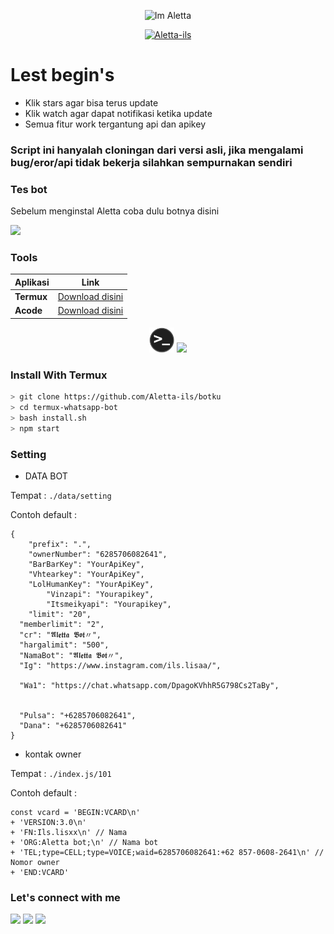 
<P align="center">
    <img alt="Im Aletta" src ="https://user-images.githubusercontent.com/72728486/108575146-e06e5280-734b-11eb-9268-b91b09e8b374.gif" width="180"

</P>

<p align="center">
<a href="https://github.com/Aletta-ils"><img title="Aletta-ils" src="https://img.shields.io/badge/github-Aletta-ils-orange.svg?style=social&logo=github"/></a>















# Lest begin's
* Klik stars agar bisa terus update
* Klik watch agar dapat notifikasi ketika update
* Semua fitur work tergantung api dan apikey

### Script ini hanyalah cloningan dari versi asli, jika mengalami bug/eror/api tidak bekerja silahkan sempurnakan sendiri

### Tes bot
Sebelum menginstal Aletta coba dulu botnya disini
<p>
<a href="https://chat.whatsapp.com/DpagoKVhhR5G798Cs2TaBy" target="blank"><img src="https://img.shields.io/badge/Grup Whatsapp 1-30302f?style=flat&logo=whatsapp" /></a>



</p>
	



### Tools
| Aplikasi | Link |
|--------|--------|
| **Termux** | [Download disini](https://play.google.com/store/apps/details?id=com.termux) |
| **Acode** | [Download disini](https://play.google.com/store/apps/details?id=com.foxdebug.acodefree) |
<p align="center">
  <div align="center">
 <code><img height="40" src="https://raw.githubusercontent.com/github/explore/80688e429a7d4ef2fca1e82350fe8e3517d3494d/topics/terminal/terminal.png"></code>
 <code><img height="40" src="https://user-images.githubusercontent.com/72728486/108440991-c9196180-7286-11eb-910e-d95691565ec8.png"></code>

  </div>
  </p>


### Install With Termux

```bash
> git clone https://github.com/Aletta-ils/botku
> cd termux-whatsapp-bot
> bash install.sh
> npm start
```

### Setting
* DATA BOT

Tempat : ```./data/setting```

Contoh default :
```
{
	"prefix": ".",
	"ownerNumber": "6285706082641",
	"BarBarKey": "YourApiKey",
	"Vhtearkey": "YourApiKey",
	"LolHumanKey": "YourApiKey",
        "Vinzapi": "Yourapikey",
        "Itsmeikyapi": "Yourapikey",
	"limit": "20",
  "memberlimit": "2",
  "cr": "𝕬𝖑𝖊𝖙𝖙𝖆 𝕭𝖔𝖙〃",
  "hargalimit": "500",
  "NamaBot": "𝕬𝖑𝖊𝖙𝖙𝖆 𝕭𝖔𝖙〃",
  "Ig": "https://www.instagram.com/ils.lisaa/",

  "Wa1": "https://chat.whatsapp.com/DpagoKVhhR5G798Cs2TaBy",
  
  
  "Pulsa": "+6285706082641",
  "Dana": "+6285706082641"
}
```

* kontak owner

Tempat : ```./index.js/101```

Contoh default :

```
const vcard = 'BEGIN:VCARD\n'
+ 'VERSION:3.0\n'
+ 'FN:Ils.lisxx\n' // Nama
+ 'ORG:Aletta bot;\n' // Nama bot
+ 'TEL;type=CELL;type=VOICE;waid=6285706082641:+62 857-0608-2641\n' // Nomor owner
+ 'END:VCARD' 
```

### Let's connect with me
<p>
<a href="http://wa.me/6285706082641/" target="blank"><img src="https://img.shields.io/badge/Whatsapp-30302f?style=flat&logo=whatsapp" /></a>
<a href="http://www.instagram.com/ils.lisaa/" target="blank"><img src="https://img.shields.io/badge/Instagram-30302f?style=flat&logo=instagram" /></a>
<a href="https://www.facebook.com/profile.php?id=100027617381565" target="blank"><img src="https://img.shields.io/badge/Facebook-30302f?style=flat&logo=facebook" /></a>
</p>
